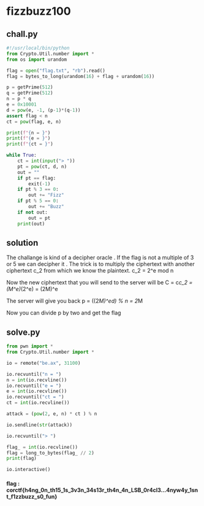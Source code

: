 # fizzbuzz100
## chall.py
```py
#!/usr/local/bin/python
from Crypto.Util.number import *
from os import urandom

flag = open("flag.txt", "rb").read()
flag = bytes_to_long(urandom(16) + flag + urandom(16))

p = getPrime(512)
q = getPrime(512)
n = p * q
e = 0x10001
d = pow(e, -1, (p-1)*(q-1))
assert flag < n
ct = pow(flag, e, n)

print(f"{n = }")
print(f"{e = }")
print(f"{ct = }")

while True:
    ct = int(input("> "))
    pt = pow(ct, d, n)
    out = ""
    if pt == flag:
        exit(-1)
    if pt % 3 == 0:
        out += "Fizz"
    if pt % 5 == 0:
        out += "Buzz"
    if not out:
        out = pt
    print(out)
```
## solution
The challange is kind of a decipher oracle . If the flag is not a multiple of 3 or 5 we can decipher it . 
The trick is to multiply the ciphertext with another ciphertext c_2 from which we know the plaintext. c_2 = 2^e mod n

Now the new ciphertext that you will send to the server will be C = c*c_2 = (M^e)*(2^e) = (2M)^e

The server will give you back p = ((2*M)^ed) % n = 2*M

Now you can divide p by two and get the flag 

## solve.py
```py
from pwn import *
from Crypto.Util.number import *

io = remote("be.ax", 31100)

io.recvuntil("n = ")
n = int(io.recvline())
io.recvuntil("e = ")
e = int(io.recvline())
io.recvuntil("ct = ")
ct = int(io.recvline())

attack = (pow(2, e, n) * ct ) % n

io.sendline(str(attack))

io.recvuntil("> ")

flag_ = int(io.recvline())
flag = long_to_bytes(flag_ // 2)
print(flag)

io.interactive()
```

#### flag  : corctf{h4ng_0n_th15_1s_3v3n_34s13r_th4n_4n_LSB_0r4cl3...4nyw4y_1snt_f1zzbuzz_s0_fun}
